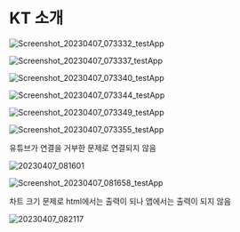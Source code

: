 # KT 소개

![Screenshot_20230407_073332_testApp](https://user-images.githubusercontent.com/39756917/230506588-7266a381-4bd1-459b-b3f3-111bd95c82dc.jpg)

![Screenshot_20230407_073337_testApp](https://user-images.githubusercontent.com/39756917/230506594-84ec59c4-acac-48bc-be66-afe8aa88dd89.jpg)

![Screenshot_20230407_073340_testApp](https://user-images.githubusercontent.com/39756917/230506595-7392f834-991f-4077-91de-06b1269fb030.jpg)

![Screenshot_20230407_073344_testApp](https://user-images.githubusercontent.com/39756917/230506597-65f6e003-9f1e-4e2f-bc2a-a5ce1847ea2a.jpg)

![Screenshot_20230407_073349_testApp](https://user-images.githubusercontent.com/39756917/230506600-0c83cbea-3a41-435c-abbb-5725b633999e.jpg)

![Screenshot_20230407_073355_testApp](https://user-images.githubusercontent.com/39756917/230506601-065035ac-4a05-4b79-b0c3-988b92a2d054.jpg)

유튜브가 연결을 거부한 문제로 연결되지 않음

![20230407_081601](https://user-images.githubusercontent.com/39756917/230510779-1efe82dc-574e-4747-b677-7575a20b4ebd.png)

![Screenshot_20230407_081658_testApp](https://user-images.githubusercontent.com/39756917/230510789-f37e5e80-48f7-4683-9372-97b163174e40.jpg)

차트 크기 문제로 html에서는 출력이 되나 앱에서는 출력이 되지 않음

![20230407_082117](https://user-images.githubusercontent.com/39756917/230510986-168d4726-9c39-4fb4-a6e6-8610f25c02ab.png)
